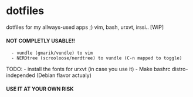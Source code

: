 dotfiles
========

dotfiles for my allways-used apps ;) vim, bash, urxvt, irssi.. [WIP]

#### NOT COMPLETLY USABLE!! ####

      - vundle (gmarik/vundle) to vim
      - NERDtree (scrooloose/nerdtree) to vundle (C-n mapped to toggle)


TODO:
      - install the fonts for urxvt (in case you use it)
      - Make bashrc distro-independed (Debian flavor actualy)


#### USE IT AT YOUR OWN RISK ####
